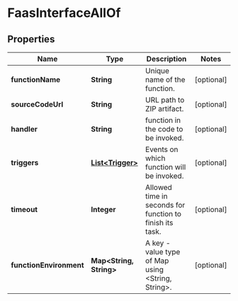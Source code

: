 

# FaasInterfaceAllOf

## Properties

Name | Type | Description | Notes
------------ | ------------- | ------------- | -------------
**functionName** | **String** | Unique name of the function.  |  [optional]
**sourceCodeUrl** | **String** | URL path to ZIP artifact.  |  [optional]
**handler** | **String** | function in the code to be invoked.  |  [optional]
**triggers** | [**List&lt;Trigger&gt;**](Trigger.md) | Events on which function will be invoked.  |  [optional]
**timeout** | **Integer** | Allowed time in seconds for function to finish its task.  |  [optional]
**functionEnvironment** | **Map&lt;String, String&gt;** | A key - value type of Map using &lt;String, String&gt;.  |  [optional]



